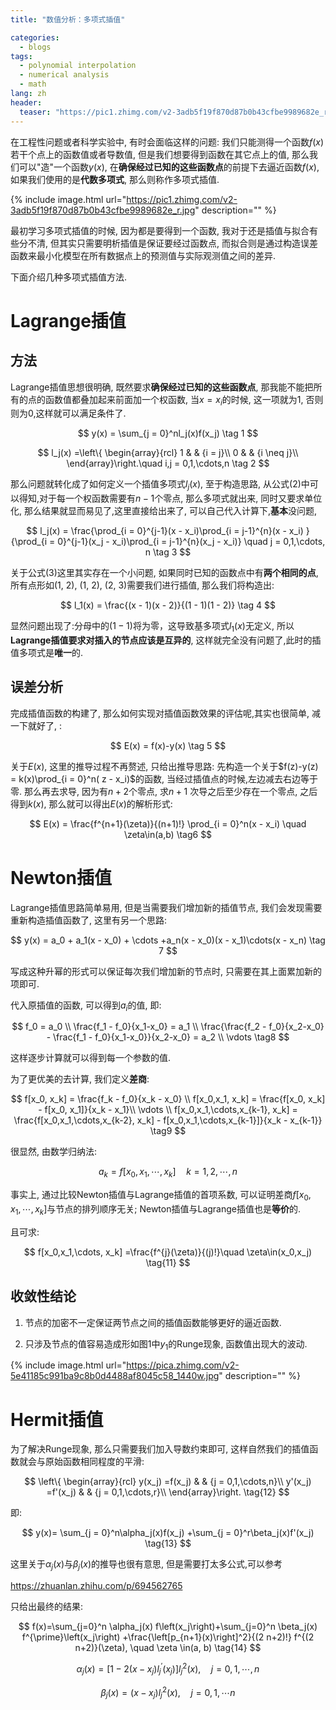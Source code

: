 ```yaml
---
title: "数值分析：多项式插值"

categories:
  - blogs
tags:
  - polynomial interpolation
  - numerical analysis
  - math
lang: zh
header: 
  teaser: "https://pic1.zhimg.com/v2-3adb5f19f870d87b0b43cfbe9989682e_r.jpg"
---
```


在工程性问题或者科学实验中, 有时会面临这样的问题: 我们只能测得一个函数$f(x)$若干个点上的函数值或者导数值, 但是我们想要得到函数在其它点上的值, 那么我们可以"造"一个函数$y(x)$, 在**确保经过已知的这些函数点**的前提下去逼近函数$f(x)$, 如果我们使用的是**代数多项式**, 那么则称作多项式插值.

{% include image.html url="https://pic1.zhimg.com/v2-3adb5f19f870d87b0b43cfbe9989682e_r.jpg" description="" %}

最初学习多项式插值的时候, 因为都是要得到一个函数, 我对于还是插值与拟合有些分不清, 但其实只需要明析插值是保证要经过函数点, 而拟合则是通过构造误差函数来最小化模型在所有数据点上的预测值与实际观测值之间的差异. 

下面介绍几种多项式插值方法.

# Lagrange插值

## 方法

Lagrange插值思想很明确, 既然要求**确保经过已知的这些函数点**, 那我能不能把所有的点的函数值都叠加起来前面加一个权函数, 当$x = x_i$的时候, 这一项就为1, 否则则为0,这样就可以满足条件了.

$$
y(x) = \sum_{j = 0}^nl_j(x)f(x_j) \tag 1
$$

$$
l_j(x) =\left\{
\begin{array}{rcl}
1      &      & {i = j}\\
0     &      & {i \neq j}\\
\end{array}\right.\quad i,j = 0,1,\cdots,n \tag 2
$$

那么问题就转化成了如何定义一个插值多项式$l_j(x)$, 至于构造思路, 从公式$(2)$中可以得知,对于每一个权函数需要有$n-1$个零点, 那么多项式就出来, 同时又要求单位化, 那么结果就显而易见了,这里直接给出来了, 可以自己代入计算下,**基本**没问题,

$$
l_j(x) = \frac{\prod_{i = 0}^{j-1}(x - x_i)\prod_{i = j-1}^{n}(x - x_i) }{\prod_{i = 0}^{j-1}(x_j - x_i)\prod_{i = j-1}^{n}(x_j - x_i)} \quad j = 0,1,\cdots, n \tag 3
$$

关于公式(3)这里其实存在一个小问题, 如果同时已知的函数点中有**两个相同的点**, 所有点形如(1, 2), (1, 2), (2, 3)需要我们进行插值, 那么我们将构造出:

$$
l_1(x) = \frac{(x - 1)(x - 2)}{(1 - 1)(1 - 2)} \tag 4
$$

显然问题出现了:分母中的$(1 - 1)$将为零，这导致基多项式$l_1(x)$无定义, 所以**Lagrange插值要求对插入的节点应该是互异的**, 这样就完全没有问题了,此时的插值多项式是**唯一**的.

## 误差分析

完成插值函数的构建了, 那么如何实现对插值函数效果的评估呢,其实也很简单, 减一下就好了, :

$$
E(x) = f(x)-y(x) \tag 5
$$

关于$E(x)$, 这里的推导过程不再赘述, 只给出推导思路: 先构造一个关于$f(z)-y(z) = k(x)\prod_{i = 0}^n( z - x_i)$的函数, 当经过插值点的时候,左边减去右边等于零. 那么再去求导, 因为有$n + 2$个零点, 求$n + 1$ 次导之后至少存在一个零点, 之后得到$k(x)$, 那么就可以得出$E(x)$的解析形式:

$$
E(x) = \frac{f^{n+1}(\zeta)}{(n+1)!} \prod_{i = 0}^n(x - x_i) \quad \zeta\in(a,b) \tag6
$$

# Newton插值

Lagrange插值思路简单易用, 但是当需要我们增加新的插值节点, 我们会发现需要重新构造插值函数了, 这里有另一个思路:

$$
y(x) = a_0 + a_1(x - x_0) + \cdots +a_n(x - x_0)(x - x_1)\cdots(x - x_n) \tag 7
$$

写成这种升幂的形式可以保证每次我们增加新的节点时, 只需要在其上面累加新的项即可.

代入原插值的函数, 可以得到$a_i$的值, 即:

$$
f_0 = a_0 \\
\frac{f_1 - f_0}{x_1-x_0} = a_1 \\
\frac{\frac{f_2 - f_0}{x_2-x_0} - \frac{f_1 - f_0}{x_1-x_0}}{x_2-x_0} = a_2 \\
\vdots \tag8
$$

这样逐步计算就可以得到每一个参数的值.

为了更优美的去计算, 我们定义**差商**:

$$
f[x_0, x_k] = \frac{f_k - f_0}{x_k - x_0} \\
f[x_0,x_1, x_k] = \frac{f[x_0, x_k] - f[x_0, x_1]}{x_k - x_1}\\
\vdots \\
f[x_0,x_1,\cdots,x_{k-1}, x_k] = \frac{f[x_0,x_1,\cdots,x_{k-2}, x_k] - f[x_0,x_1,\cdots,x_{k-1}]}{x_k - x_{k-1}} \tag9
$$

很显然, 由数学归纳法:

$$
a_k=f[x_0,x_1,\cdots, x_k] \quad k = 1,2,\cdots, n \tag{10}
$$

事实上, 通过比较Newton插值与Lagrange插值的首项系数, 可以证明差商$f[x_0,x_1,\cdots, x_k]$与节点的排列顺序无关; Newton插值与Lagrange插值也是**等价**的.

且可求:

$$
f[x_0,x_1,\cdots, x_k] =\frac{f^{j}(\zeta)}{(j)!}\quad \zeta\in(x_0,x_j) \tag{11}
$$

## 收敛性结论

1. 节点的加密不一定保证两节点之间的插值函数能够更好的逼近函数.

2. 只涉及节点的值容易造成形如图1中$y_1$的Runge现象, 函数值出现大的波动.

{% include image.html url="https://pica.zhimg.com/v2-5e41185c991ba9c8b0d4488af8045c58_1440w.jpg" description="" %}


# Hermit插值

为了解决Runge现象, 那么只需要我们加入导数约束即可, 这样自然我们的插值函数就会与原始函数相同程度的平滑:

$$
\left\{
\begin{array}{rcl}
y(x_j) =f(x_j)      &      & {j = 0,1,\cdots,n}\\
y'(x_j) =f'(x_j)     &      & {j = 0,1,\cdots,r}\\
\end{array}\right. \tag{12}
$$

即:

$$
y(x)= \sum_{j = 0}^n\alpha_j(x)f(x_j) +\sum_{j = 0}^r\beta_j(x)f'(x_j) \tag{13}
$$

这里关于$\alpha_j(x)$与$\beta_j(x)$的推导也很有意思, 但是需要打太多公式,可以参考

https://zhuanlan.zhihu.com/p/694562765

只给出最终的结果:

$$
f(x)=\sum_{j=0}^n \alpha_j(x) f\left(x_j\right)+\sum_{j=0}^n \beta_j(x) f^{\prime}\left(x_j\right) +\frac{\left[p_{n+1}(x)\right]^2}{(2 n+2)!} f^{(2 n+2)}(\zeta), \quad \zeta \in(a, b) \tag{14}
$$

$$
\alpha_j(x)=\left[1-2\left(x-x_j\right) l_j^{\prime}\left(x_j\right)\right] l_j^2(x), \quad j=0,1, \cdots, n \tag{15}
$$

$$
\beta_j(x)=\left(x-x_j\right) l_j^2(x), \quad j=0,1, \cdots n \tag{16}
$$















